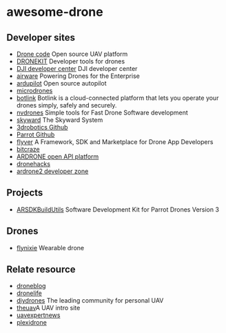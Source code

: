 # awesome-drone 


## Developer sites
* [Drone code](https://www.dronecode.org/) Open source UAV platform
* [DRONEKIT](http://dronekit.io/) Developer tools for drones
* [DJI developer center](http://dev.dji.com) DJI developer center
* [airware](http://www.airware.com/) Powering Drones for 
the Enterprise
* [ardupilot](http://ardupilot.com/) Open source autopilot
* [microdrones](http://www.microdrones.com/en/home/)
* [botlink](http://botlink.io/) Botlink is a cloud-connected platform that lets you operate your drones simply, safely and securely.
* [nvdrones](http://nvdrones.com/) Simple tools for Fast Drone Software development
* [skyward](http://skyward.io/) The Skyward System
* [3drobotics Github](https://github.com/3drobotics)
* [Parrot Github](https://github.com/Parrot-Developers)
* [flyver](http://flyver.co/) A Framework, SDK and Marketplace for Drone App Developers
* [bitcraze](https://www.bitcraze.io/)
* [ARDRONE open API platform](https://projects.ardrone.org/)
* [dronehacks](http://dronehacks.com/)
* [ardrone2 developer zone](http://ardrone2.parrot.com/developer-zone/)


## Projects

* [ARSDKBuildUtils](https://github.com/Parrot-Developers/ARSDKBuildUtils) Software Development Kit for Parrot Drones Version 3


## Drones

* [flynixie](http://flynixie.com/) Wearable drone


## Relate resource

* [droneblog](http://droneblog.com/)
* [dronelife](http://dronelife.com/)
* [diydrones](http://diydrones.com/) The leading community for personal UAV	
* [theuav](http://www.theuav.com/)A UAV intro site
* [uavexpertnews](http://www.uavexpertnews.com/)
* [plexidrone](http://plexidrone.com/)